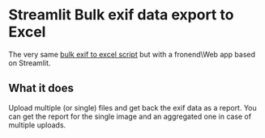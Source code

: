 # Streamlit Bulk exif data export to Excel

The very same [bulk exif to excel script](https://github.com/flyingwonton/bulk-exif-to-excel) but with a fronend\Web app based on Streamlit.

## What it does

Upload multiple (or single) files and get back the exif data as a report. You can get the report for the single image and an aggregated one in case of multiple uploads.
